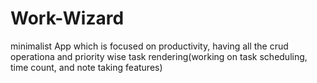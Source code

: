 # Work-Wizard
minimalist App which is focused on  productivity, having all the crud operationa and priority wise task rendering(working on task scheduling, time count, and note taking features)
